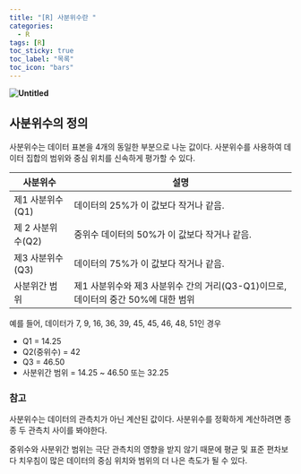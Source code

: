```yaml
---
title: "[R] 사분위수란 "
categories:
  - R
tags: [R]
toc_sticky: true
toc_label: "목록"
toc_icon: "bars"
---
```


**![Untitled](https://s3-us-west-2.amazonaws.com/secure.notion-static.com/494f0089-615c-4215-a5be-721bc527bdc4/Untitled.png)**

## 사분위수의 정의

사분위수는 데이터 표본을 4개의 동일한 부분으로 나눈 값이다.
사분위수를 사용하여 데이터 집합의 범위와 중심 위치를 신속하게 평가할 수 있다.

| 사분위수          | 설명                                                                              |
| ----------------- | --------------------------------------------------------------------------------- |
| 제1 사분위수(Q1)  | 데이터의 25%가 이 값보다 작거나 같음.                                             |
| 제 2 사분위수(Q2) | 중위수 데이터의 50%가 이 값보다 작거나 같음.                                      |
| 제3 사분위수(Q3)  | 데이터의 75%가 이 값보다 작거나 같음.                                             |
| 사분위간 범위     | 제1 사분위수와 제3 사분위수 간의 거리(Q3-Q1)이므로, 데이터의 중간 50%에 대한 범위 |

예를 들어, 데이터가 7, 9, 16, 36, 39, 45, 45, 46, 48, 51인 경우

- Q1 = 14.25
- Q2(중위수) = 42
- Q3 = 46.50
- 사분위간 범위 = 14.25 ~ 46.50 또는 32.25

### **참고**

사분위수는 데이터의 관측치가 아닌 계산된 값이다.
사분위수를 정확하게 계산하려면 종종 두 관측치 사이를 봐야한다.

중위수와 사분위간 범위는 극단 관측치의 영향을 받지 않기 때문에 평균 및 표준 편차보다 치우침이 많은 데이터의 중심 위치와 범위의 더 나은 측도가 될 수 있다.
